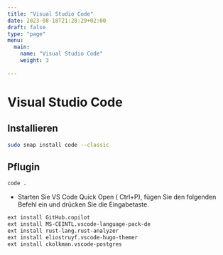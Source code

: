 ```yaml
---
title: "Visual Studio Code"
date: 2023-08-18T21:28:29+02:00
draft: false
type: "page"
menu: 
  main:
    name: "Visual Studio Code"
    weight: 3
    
---
```

# Visual Studio Code 
## Installieren
```bash
sudo snap install code --classic
```
## Pflugin
```bash 
code .
```
- Starten Sie VS Code Quick Open ( Ctrl+P), fügen Sie den folgenden Befehl ein und drücken Sie die Eingabetaste.
```bash
ext install GitHub.copilot
ext install MS-CEINTL.vscode-language-pack-de
ext install rust-lang.rust-analyzer
ext install eliostruyf.vscode-hugo-themer
ext install ckolkman.vscode-postgres

```
